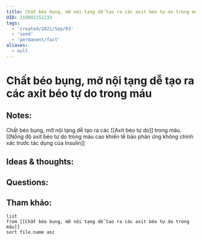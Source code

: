 ```yaml
---
title: Chất béo bụng, mỡ nội tạng dễ tạo ra các axit béo tự do trong máu
UID: 210903151233
tags:
  - 'created/2021/Sep/03'
  - 'seed'
  - 'permanent/fact'
aliases:
  - null
---
```

# Chất béo bụng, mỡ nội tạng dễ tạo ra các axit béo tự do trong máu

## Notes:
Chất béo bụng, mỡ nội tạng dễ tạo ra các [[Axit béo tự do]] trong máu. [[Nồng độ axit béo tự do trong máu cao khiến tế bào phản ứng không chính xác trước tác dụng của Insulin]]

## Ideas & thoughts:

## Questions:


## Tham khảo:
```dataview
list
from [[Chất béo bụng, mỡ nội tạng dễ tạo ra các axit béo tự do trong máu]]
sort file.name asc
```